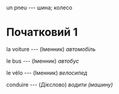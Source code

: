 un pneu --- шина; колесо



# Початковий 1
la voiture --- (Іменник)
*автомобіль*



le bus --- (Іменник)
*автобус*



le vélo --- (Іменник)
*велосипед*



conduire --- (Дієслово)
*водити (машину)*